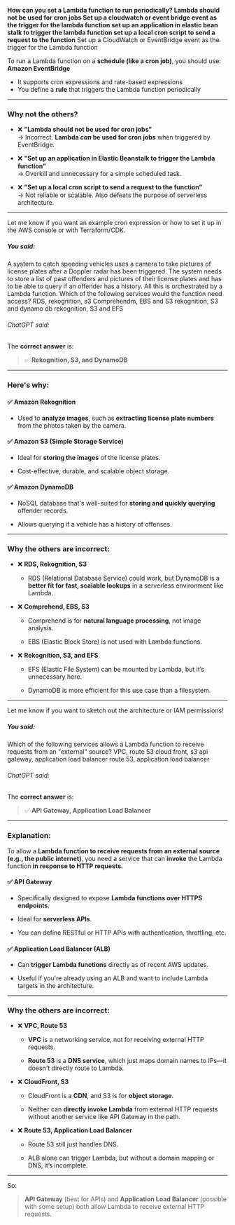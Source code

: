 **How can you set a Lambda function to run periodically? Lambda should not be used for cron jobs Set up a cloudwatch or event bridge event as the trigger for the lambda function set up an application in elastic bean stalk to trigger the lambda function set up a local cron script to send a request to the function**
Set up a CloudWatch or EventBridge event as the trigger for the Lambda function

To run a Lambda function on a **schedule (like a cron job)**, you should use: **Amazon EventBridge**

- It supports cron expressions and rate-based expressions
- You define a **rule** that triggers the Lambda function periodically 


---

### Why not the others?

- ❌ **"Lambda should not be used for cron jobs"**  
    → Incorrect. **Lambda _can_ be used for cron jobs** when triggered by EventBridge.
    
- ❌ **"Set up an application in Elastic Beanstalk to trigger the Lambda function"**  
    → Overkill and unnecessary for a simple scheduled task.
    
- ❌ **"Set up a local cron script to send a request to the function"**  
    → Not reliable or scalable. Also defeats the purpose of serverless architecture.
    

---

Let me know if you want an example cron expression or how to set it up in the AWS console or with Terraform/CDK.

##### You said:

A system to catch speeding vehicles uses a camera to take pictures of license plates after a Doppler radar has been triggered. The system needs to store a list of past offenders and pictures of their license plates and has to be able to query if an offender has a history. All this is orchestrated by a Lambda function. Which of the following services would the function need access? RDS, rekognition, s3 Comprehendm, EBS and S3 rekognition, S3 and dynamo db rekognition, S3 and EFS

###### ChatGPT said:

The **correct answer** is:

> ✅ **Rekognition, S3, and DynamoDB**

---

### Here's why:

#### ✅ **Amazon Rekognition**

- Used to **analyze images**, such as **extracting license plate numbers** from the photos taken by the camera.
    

#### ✅ **Amazon S3 (Simple Storage Service)**

- Ideal for **storing the images** of the license plates.
    
- Cost-effective, durable, and scalable object storage.
    

#### ✅ **Amazon DynamoDB**

- NoSQL database that's well-suited for **storing and quickly querying** offender records.
    
- Allows querying if a vehicle has a history of offenses.
    

---

### Why the others are incorrect:

- ❌ **RDS, Rekognition, S3**
    
    - RDS (Relational Database Service) could work, but DynamoDB is a **better fit for fast, scalable lookups** in a serverless environment like Lambda.
        
- ❌ **Comprehend, EBS, S3**
    
    - Comprehend is for **natural language processing**, not image analysis.
        
    - EBS (Elastic Block Store) is not used with Lambda functions.
        
- ❌ **Rekognition, S3, and EFS**
    
    - EFS (Elastic File System) can be mounted by Lambda, but it’s unnecessary here.
        
    - DynamoDB is more efficient for this use case than a filesystem.
        

---

Let me know if you want to sketch out the architecture or IAM permissions!

##### You said:

Which of the following services allows a Lambda function to receive requests from an "external" source? VPC, route 53 cloud front, s3 api gateway, application load balancer route 53, application load balancer

###### ChatGPT said:

The **correct answer** is:

> ✅ **API Gateway, Application Load Balancer**

---

### Explanation:

To allow a **Lambda function to receive requests from an external source (e.g., the public internet)**, you need a service that can **invoke** the Lambda function **in response to HTTP requests**.

#### ✅ **API Gateway**

- Specifically designed to expose **Lambda functions over HTTPS endpoints**.
    
- Ideal for **serverless APIs**.
    
- You can define RESTful or HTTP APIs with authentication, throttling, etc.
    

#### ✅ **Application Load Balancer (ALB)**

- Can **trigger Lambda functions** directly as of recent AWS updates.
    
- Useful if you're already using an ALB and want to include Lambda targets in the architecture.
    

---

### Why the others are incorrect:

- ❌ **VPC, Route 53**
    
    - **VPC** is a networking service, not for receiving external HTTP requests.
        
    - **Route 53** is a **DNS service**, which just maps domain names to IPs—it doesn't directly route to Lambda.
        
- ❌ **CloudFront, S3**
    
    - CloudFront is a **CDN**, and S3 is for **object storage**.
        
    - Neither can **directly invoke Lambda** from external HTTP requests without another service like API Gateway in the path.
        
- ❌ **Route 53, Application Load Balancer**
    
    - Route 53 still just handles DNS.
        
    - ALB alone can trigger Lambda, but without a domain mapping or DNS, it’s incomplete.
        

---

So:

> **API Gateway** (best for APIs) and **Application Load Balancer** (possible with some setup) both allow Lambda to receive external HTTP requests.